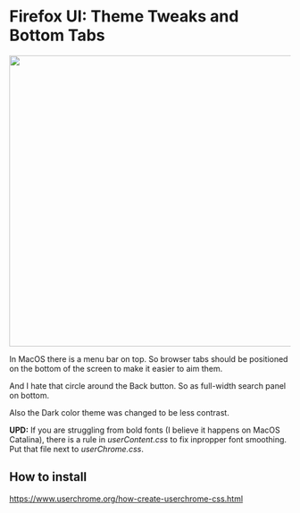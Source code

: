 # Firefox UI: Theme Tweaks and Bottom Tabs

<img src="191104 - Firefox theme and layout @2x.png" width="669" height="521">

In MacOS there is a menu bar on top. So browser tabs should be positioned on the bottom of the screen to make it easier to aim them.

And I hate that circle around the Back button. So as full-width search panel on bottom.

Also the Dark color theme was changed to be less contrast.

**UPD:** If you are struggling from bold fonts (I believe it happens on MacOS Catalina), there is a rule in _userContent.css_ to fix inpropper font smoothing. Put that file next to _userChrome.css_.

## How to install

https://www.userchrome.org/how-create-userchrome-css.html